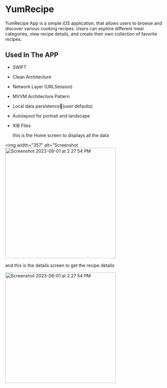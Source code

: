 # YumRecipe

YumRecipe App is a simple iOS application,
that allows users to browse and discover various cooking recipes. Users can explore different meal categories,
view recipe details, and create their own collection of favorite recipes.

## Used In The APP
- SWIFT
- Clean Architecture 
- Network Layer (URLSession)
- MVVM Architecture Pattern
- Local data persistence(ٍuser defaults)
- Autolayout for portrait and landscape 
- XIB Files

  
  this is the Home screen to displays all the data
  
<img width="357" alt="Screenshot <img width="352" alt="Screenshot 2023-08-01 at 2 27 54 PM" src="https://github.com/SHYA95/YumRecipe/assets/101811358/5c055bf6-d63a-40fa-9d05-d4b655500c01">
  
  and this is the details screen to get the recipe details
  
<img width="352" alt="Screenshot 2023-08-01 at 2 27 54 PM" src="https://github.com/SHYA95/YumRecipe/assets/101811358/c4ff91b0-3244-4b45-964a-31c1747207f3">


